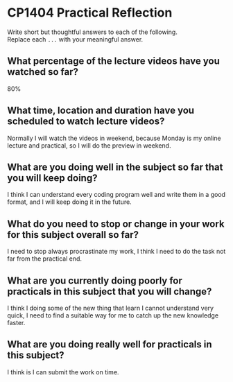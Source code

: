 # CP1404 Practical Reflection

Write short but thoughtful answers to each of the following.  
Replace each `...` with your meaningful answer.

## What percentage of the lecture videos have you watched so far?

80%

## What time, location and duration have you scheduled to watch lecture videos?

Normally I will watch the videos in weekend, because Monday is my online lecture and practical, so I will do the preview in weekend.

## What are you doing well in the subject so far that you will keep doing?

I think I can understand every coding program well and write them in a good format, and I will keep doing it in the future.

## What do you need to stop or change in your work for this subject overall so far?

I need to stop always procrastinate my work, I think I need to do the task not far from the practical end.

## What are you currently doing poorly for practicals in this subject that you will change?

I think I doing some of the new thing that learn I cannot understand very quick, I need to find a suitable way for me to catch up the new knowledge faster.

## What are you doing really well for practicals in this subject?

I think is I can submit the work on time.
